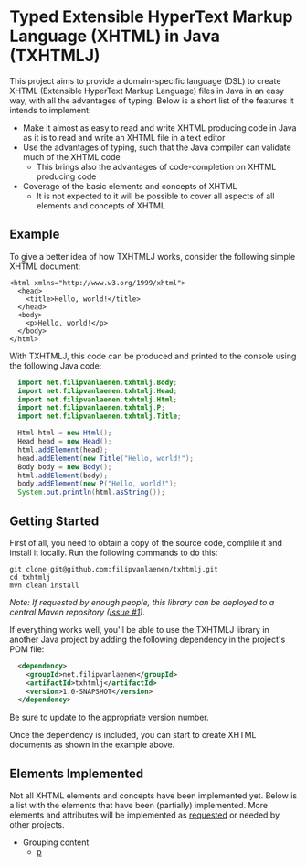 # Typed Extensible HyperText Markup Language (XHTML) in Java (TXHTMLJ)

This project aims to provide a domain-specific language (DSL) to create XHTML
(Extensible HyperText Markup Language) files in Java in an easy way, with all
the advantages of typing. Below is a short list of the features it intends to
implement:

* Make it almost as easy to read and write XHTML producing code in Java as it is
  to read and write an XHTML file in a text editor
* Use the advantages of typing, such that the Java compiler can validate much
  of the XHTML code
  * This brings also the advantages of code-completion on XHTML producing code
* Coverage of the basic elements and concepts of XHTML
  * It is not expected to it will be possible to cover all aspects of all
    elements and concepts of XHTML

## Example

To give a better idea of how TXHTMLJ works, consider the following simple XHTML
document:

```xhtml
<html xmlns="http://www.w3.org/1999/xhtml">
  <head>
    <title>Hello, world!</title>
  </head>
  <body>
    <p>Hello, world!</p>
  </body>
</html>
```

With TXHTMLJ, this code can be produced and printed to the console using the
following Java code:

```java
  import net.filipvanlaenen.txhtmlj.Body;
  import net.filipvanlaenen.txhtmlj.Head;
  import net.filipvanlaenen.txhtmlj.Html;
  import net.filipvanlaenen.txhtmlj.P;
  import net.filipvanlaenen.txhtmlj.Title;

  Html html = new Html();
  Head head = new Head();
  html.addElement(head);
  head.addElement(new Title("Hello, world!");
  Body body = new Body();
  html.addElement(body);
  body.addElement(new P("Hello, world!");
  System.out.println(html.asString());
```

## Getting Started

First of all, you need to obtain a copy of the source code, complile it and
install it locally. Run the following commands to do this:

```
git clone git@github.com:filipvanlaenen/txhtmlj.git
cd txhtmlj
mvn clean install
```

*Note: If requested by enough people, this library can be deployed to a central
Maven repository ([Issue #1](https://github.com/filipvanlaenen/txhtmlj/issues/1)).*

If everything works well, you'll be able to use the TXHTMLJ library in another
Java project by adding the following dependency in the project's POM file:

```xml
  <dependency>
    <groupId>net.filipvanlaenen</groupId>
    <artifactId>txhtmlj</artifactId>
    <version>1.0-SNAPSHOT</version>
  </dependency>
```

Be sure to update to the appropriate version number.

Once the dependency is included, you can start to create XHTML documents as
shown in the example above.

## Elements Implemented

Not all XHTML elements and concepts have been implemented yet. Below is a list
with the elements that have been (partially) implemented. More elements and
attributes will be implemented as
[requested](https://github.com/filipvanlaenen/txhtmlj/issues) or needed by other
projects.

* Grouping content
  * [p](https://html.spec.whatwg.org/multipage/grouping-content.html#the-p-element)
